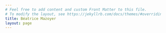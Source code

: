 ```yaml
---
# Feel free to add content and custom Front Matter to this file.
# To modify the layout, see https://jekyllrb.com/docs/themes/#overriding-theme-defaults
title: Béatrice Mazoyer
layout: page
---
```

